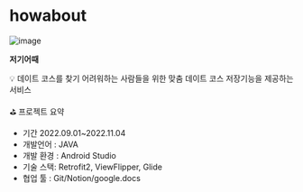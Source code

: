 # howabout

![image](https://user-images.githubusercontent.com/96921957/203686720-7eb4634f-fd03-4400-bb65-08ee3078facf.png)


**저기어때**
<aside>
💡 데이트 코스를 찾기 어려워하는 사람들을 위한 맞춤 데이트 코스 저장기능을 제공하는 서비스
</aside>

 ⛳ 프로젝트 요약

- 기간 2022.09.01~2022.11.04
- 개발언어 : JAVA
- 개발 환경 : Android Studio
- 기술 스택: Retrofit2, ViewFlipper, Glide
- 협업 툴 : Git/Notion/google.docs
